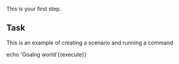 

This is your first step.

## Task

This is an example of creating a scenario and running a command

echo 'Goalng world'{{execute}}
